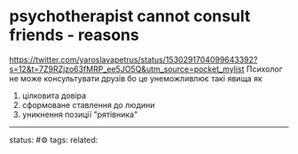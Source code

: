 # psychotherapist cannot consult friends - reasons

https://twitter.com/yaroslavapetrus/status/1530291704099643392?s=12&t=7Z9RZjzo63fMRP_ee5JO5Q&utm_source=pocket_mylist
Психолог не може консультувати друзів бо це унеможливлює такі явища як

1) цілковита довіра
2) сформоване ставлення до людини
3) уникнення позиції "рятівника"




---
status: #⚙️ 
tags: 
related: 